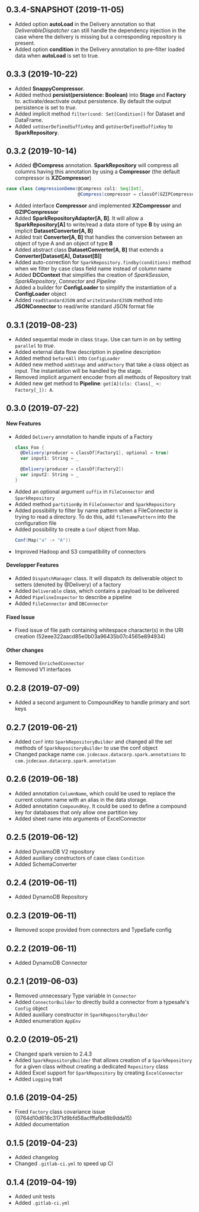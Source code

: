 ## 0.3.4-SNAPSHOT (2019-11-05)
- Added option **autoLoad** in the Delivery annotation so that *DeliverableDispatcher* can still handle the dependency
injection in the case where the delivery is missing but a corresponding
repository is present.
- Added option **condition** in the Delivery annotation to pre-filter loaded data when **autoLoad** is set to true.

## 0.3.3 (2019-10-22)
- Added **SnappyCompressor**.
- Added method **persist(persistence: Boolean)** into **Stage** and **Factory** to.
activate/deactivate output persistence. By default the output persistence is set to *true*.
- Added implicit method `filter(cond: Set[Condition])` for Dataset and DataFrame.
- Added `setUserDefinedSuffixKey` and `getUserDefinedSuffixKey` to **SparkRepository**.

## 0.3.2 (2019-10-14)
- Added **@Compress** annotation. **SparkRepository** will compress all columns having this annotation by
using a **Compressor** (the default compressor is **XZCompressor**)
```scala
case class CompressionDemo(@Compress col1: Seq[Int],
                           @Compress(compressor = classOf[GZIPCompressor]) col2: Seq[String])
```

- Added interface **Compressor** and implemented **XZCompressor** and **GZIPCompressor**
- Added **SparkRepositoryAdapter[A, B]**. It will allow a **SparkRepository[A]** to write/read a data store of type
 **B** by using an implicit **DatasetConverter[A, B]**
- Added trait **Converter[A, B]** that handles the conversion between an object of type A and an object of type **B**
- Added abstract class **DatasetConverter[A, B]** that extends a **Converter[Dataset[A], Dataset[B]]**
- Added auto-correction for `SparkRepository.findby(conditions)` method when we filter by case class field name instead of column name
- Added **DCContext** that simplifies the creation of *SparkSession*, *SparkRepository*, *Connector* and *Pipeline*
- Added a builder for **ConfigLoader** to simplify the instantiation of a **ConfigLoader** object
- Added `readStandardJSON` and `writeStandardJSON` method into **JSONConnector** to read/write standard JSON format file

## 0.3.1 (2019-08-23)
- Added sequential mode in class `Stage`. Use can turn in on by setting `parallel` to *true*.
- Added external data flow description in pipeline description
- Added method `beforeAll` into `ConfigLoader`
- Added new method `addStage` and `addFactory` that take a class object as input. The instantiation will be handled 
  by the stage.
- Removed implicit argument encoder from all methods of Repository trait
- Added new get method to **Pipeline**: `get[A](cls: Class[_ <: Factory[_]): A`. 

## 0.3.0 (2019-07-22)

#### New Features
- Added `Delivery` annotation to handle inputs of a Factory
  ```scala
  class Foo {
    @Delivery(producer = classOf[Factory1], optional = true)
    var input1: String = _
  
    @Delivery(producer = classOf[Factory2])
    var input2: String = _
  }
  ```
- Added an optional argument `suffix` in `FileConnector` and `SparkRepository`
- Added method `partitionBy` in `FileConnector` and `SparkRepository`
- Added possibility to filter by name pattern when a FileConnector is trying to read a directory. 
  To do this, add `filenamePattern` into the configuration file
- Added possibility to create a `Conf` object from Map. 
  ```scala
  Conf(Map("a" -> "A"))
  ```
- Improved Hadoop and S3 compatibility of connectors

#### Developper Features
- Added `DispatchManager` class. It will dispatch its deliverable object to setters (denoted by @Delivery) of a factory
- Added `Deliverable` class, which contains a payload to be delivered
- Added `PipelineInspector` to describe a pipeline
- Added `FileConnector` and `DBConnector`

#### Fixed Issue
- Fixed issue of file path containing whitespace character(s) in the URI creation (52eee322aacd85e0b03a96435b07c4565e894934)

#### Other changes
- Removed `EnrichedConnector`
- Removed V1 interfaces

## 0.2.8 (2019-07-09)
- Added a second argument to CompoundKey to handle primary and sort keys

## 0.2.7 (2019-06-21)
- Added `Conf` into `SparkRepositoryBuilder` and changed all the set methods 
of `SparkRepositoryBuilder` to use the conf object
- Changed package name `com.jcdecaux.datacorp.spark.annotations` to `com.jcdecaux.datacorp.spark.annotation`

## 0.2.6 (2019-06-18)
- Added annotation `ColumnName`, which could be used to replace the current column name 
with an alias in the data storage.
- Added annotation `CompoundKey`. It could be used to define a compound key for databases 
that only allow one partition key
- Added sheet name into arguments of ExcelConnector

## 0.2.5 (2019-06-12)
- Added DynamoDB V2 repository
- Added auxiliary constructors of case class `Condition`
- Added SchemaConverter

## 0.2.4 (2019-06-11)
- Added DynamoDB Repository

## 0.2.3 (2019-06-11)
- Removed scope provided from connectors and TypeSafe config

## 0.2.2 (2019-06-11)
- Added DynamoDB Connector

## 0.2.1 (2019-06-03)
- Removed unnecessary Type variable in `Connector` 
- Added `ConnectorBuilder` to directly build a connector from a typesafe's `Config` object
- Added auxiliary constructor in `SparkRepositoryBuilder`
- Added enumeration `AppEnv`

## 0.2.0 (2019-05-21)
- Changed spark version to 2.4.3
- Added `SparkRepositoryBuilder` that allows creation of a `SparkRepository` for a given class without creating a 
dedicated `Repository` class
- Added Excel support for `SparkRepository` by creating `ExcelConnector`
- Added `Logging` trait

## 0.1.6 (2019-04-25)
- Fixed `Factory` class covariance issue (0764d10d616c3171d9bfd58acfffafbd8b9dda15)
- Added documentation

## 0.1.5 (2019-04-23)
- Added changelog
- Changed `.gitlab-ci.yml` to speed up CI

## 0.1.4 (2019-04-19) 
- Added unit tests
- Added `.gitlab-ci.yml`
